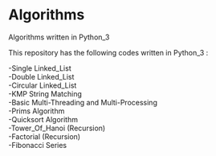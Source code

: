 # Algorithms
Algorithms written in Python_3

This repository has the following codes written in Python_3 :

-Single Linked_List<br />
-Double Linked_List<br />
-Circular Linked_List<br />
-KMP String Matching<br />
-Basic Multi-Threading and Multi-Processing<br />
-Prims Algorithm<br />
-Quicksort Algorithm<br />
-Tower_Of_Hanoi (Recursion)<br />
-Factorial (Recursion)<br />
-Fibonacci Series <br />


